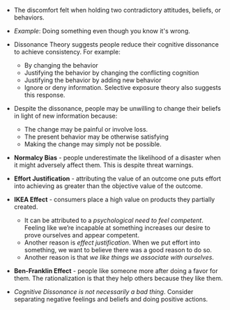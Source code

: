 * The discomfort felt when holding two contradictory attitudes, beliefs, or behaviors.
* *Example*: Doing something even though you know it's wrong.
* Dissonance Theory suggests people reduce their cognitive dissonance to achieve consistency. For example:
	* By changing the behavior
	* Justifying the behavior by changing the conflicting cognition
	* Justifying the behavior by adding new behavior 
	* Ignore or deny information. Selective exposure theory also suggests this response.
* Despite the dissonance, people may be unwilling to change their beliefs in light of new information because: 
	* The change may be painful or involve loss.
	* The present behavior may be otherwise satisfying
	* Making the change may simply not be possible.

* **Normalcy Bias** - people underestimate the likelihood of a disaster when it might adversely affect them. This is despite threat warnings.

* **Effort Justification** - attributing the value of an outcome one puts effort into achieving as greater than the objective value of the outcome.

* **IKEA Effect** - consumers place a high value on products they partially created.
	* It can be attributed to a *psychological need to feel competent*. Feeling like we’re incapable at something increases our desire to prove ourselves and appear competent.
	* Another reason is *effect justification*. When we put effort into something, we want to believe there was a good reason to do so.
	* Another reason is that *we like things we associate with ourselves*.

* **Ben-Franklin Effect** - people like someone more after doing a favor for them. The rationalization is that they help others because they like them.


* *Cognitive Dissonance is not necessarily a bad thing*. Consider separating negative feelings and beliefs and doing positive actions.